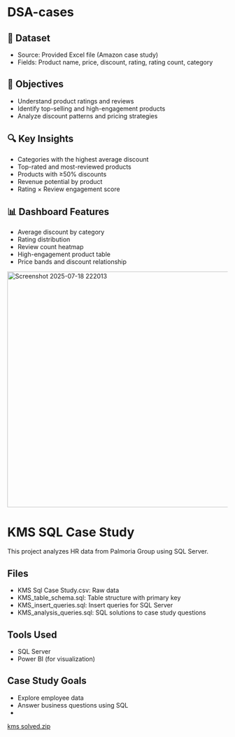 # DSA-cases
## 📁 Dataset
- Source: Provided Excel file (Amazon case study)
- Fields: Product name, price, discount, rating, rating count, category

## 🧠 Objectives
- Understand product ratings and reviews
- Identify top-selling and high-engagement products
- Analyze discount patterns and pricing strategies

## 🔍 Key Insights
- Categories with the highest average discount
- Top-rated and most-reviewed products
- Products with ≥50% discounts
- Revenue potential by product
- Rating × Review engagement score

## 📊 Dashboard Features
- Average discount by category
- Rating distribution
- Review count heatmap
- High-engagement product table
- Price bands and discount relationship
<img width="949" height="539" alt="Screenshot 2025-07-18 222013" src="https://github.com/user-attachments/assets/e0859015-387d-491f-8719-24839933a012" />

# KMS SQL Case Study

This project analyzes HR data from Palmoria Group using SQL Server.

## Files
- KMS Sql Case Study.csv: Raw data
- KMS_table_schema.sql: Table structure with primary key
- KMS_insert_queries.sql: Insert queries for SQL Server
- KMS_analysis_queries.sql: SQL solutions to case study questions

## Tools Used
- SQL Server
- Power BI (for visualization)

## Case Study Goals
- Explore employee data
- Answer business questions using SQL
- 

[kms solved.zip](https://github.com/user-attachments/files/21322301/kms.solved.zip)

